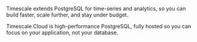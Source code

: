 Timescale extends PostgreSQL for time-series and analytics, so you can build
faster, scale further, and stay under budget.

Timescale Cloud is high-performance PostgreSQL, fully hosted so you can focus on
your application, not your database.
